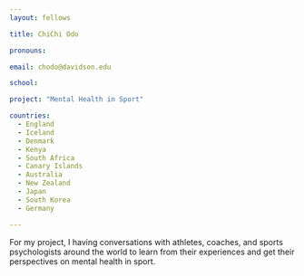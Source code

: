 ```yaml
---
layout: fellows

title: ChiChi Odo

pronouns: 

email: chodo@davidson.edu

school: 

project: "Mental Health in Sport"

countries:
  - England
  - Iceland
  - Denmark
  - Kenya
  - South Africa
  - Canary Islands
  - Australia
  - New Zealand
  - Japan
  - South Korea
  - Germany

---
```


For my project, I having conversations with athletes, coaches, and sports psychologists around the world to learn from their experiences and get their perspectives on mental health in sport.